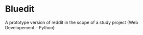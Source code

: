# Bluedit
A prototype version of reddit in the scope of a study project (Web Developement - Python)

